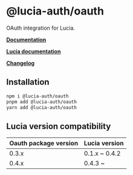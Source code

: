 # @lucia-auth/oauth

OAuth integration for Lucia.

**[Documentation](https://lucia-auth.vercel.app/oauth/start-here/getting-started)**

**[Lucia documentation](https://lucia-auth.vercel.app)**

**[Changelog](https://github.com/pilcrowOnPaper/lucia-auth/blob/main/packages/oauth/CHANGELOG.md)**

## Installation

```bash
npm i @lucia-auth/oauth
pnpm add @lucia-auth/oauth
yarn add @lucia-auth/oauth
```

## Lucia version compatibility

| Oauth package version | Lucia version |
| --------------------- | ------------- |
| 0.3.x                 | 0.1.x ~ 0.4.2 |
| 0.4.x                 | 0.4.3 ~       |
